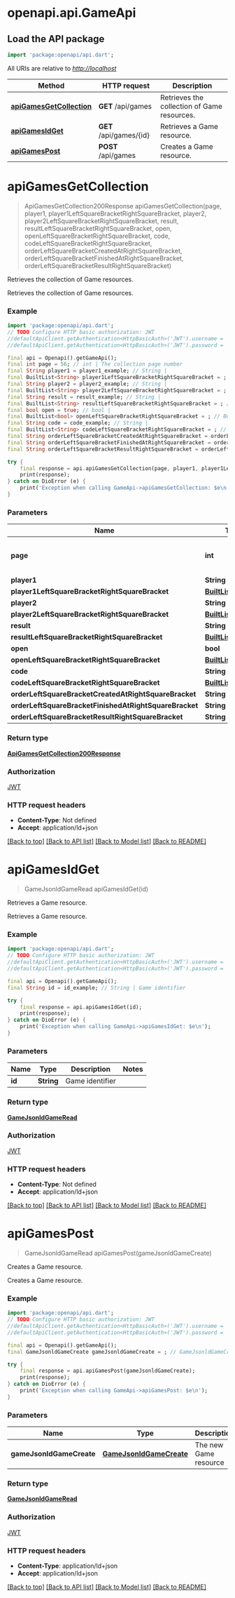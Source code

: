 # openapi.api.GameApi

## Load the API package

```dart
import 'package:openapi/api.dart';
```

All URIs are relative to *<http://localhost>*

Method | HTTP request | Description
------------- | ------------- | -------------
[**apiGamesGetCollection**](GameApi.md#apigamesgetcollection) | **GET** /api/games | Retrieves the collection of Game resources.
[**apiGamesIdGet**](GameApi.md#apigamesidget) | **GET** /api/games/{id} | Retrieves a Game resource.
[**apiGamesPost**](GameApi.md#apigamespost) | **POST** /api/games | Creates a Game resource.

# **apiGamesGetCollection**
>
> ApiGamesGetCollection200Response apiGamesGetCollection(page, player1, player1LeftSquareBracketRightSquareBracket, player2, player2LeftSquareBracketRightSquareBracket, result, resultLeftSquareBracketRightSquareBracket, open, openLeftSquareBracketRightSquareBracket, code, codeLeftSquareBracketRightSquareBracket, orderLeftSquareBracketCreatedAtRightSquareBracket, orderLeftSquareBracketFinishedAtRightSquareBracket, orderLeftSquareBracketResultRightSquareBracket)

Retrieves the collection of Game resources.

Retrieves the collection of Game resources.

### Example

```dart
import 'package:openapi/api.dart';
// TODO Configure HTTP basic authorization: JWT
//defaultApiClient.getAuthentication<HttpBasicAuth>('JWT').username = 'YOUR_USERNAME'
//defaultApiClient.getAuthentication<HttpBasicAuth>('JWT').password = 'YOUR_PASSWORD';

final api = Openapi().getGameApi();
final int page = 56; // int | The collection page number
final String player1 = player1_example; // String | 
final BuiltList<String> player1LeftSquareBracketRightSquareBracket = ; // BuiltList<String> | 
final String player2 = player2_example; // String | 
final BuiltList<String> player2LeftSquareBracketRightSquareBracket = ; // BuiltList<String> | 
final String result = result_example; // String | 
final BuiltList<String> resultLeftSquareBracketRightSquareBracket = ; // BuiltList<String> | 
final bool open = true; // bool | 
final BuiltList<bool> openLeftSquareBracketRightSquareBracket = ; // BuiltList<bool> | 
final String code = code_example; // String | 
final BuiltList<String> codeLeftSquareBracketRightSquareBracket = ; // BuiltList<String> | 
final String orderLeftSquareBracketCreatedAtRightSquareBracket = orderLeftSquareBracketCreatedAtRightSquareBracket_example; // String | 
final String orderLeftSquareBracketFinishedAtRightSquareBracket = orderLeftSquareBracketFinishedAtRightSquareBracket_example; // String | 
final String orderLeftSquareBracketResultRightSquareBracket = orderLeftSquareBracketResultRightSquareBracket_example; // String | 

try {
    final response = api.apiGamesGetCollection(page, player1, player1LeftSquareBracketRightSquareBracket, player2, player2LeftSquareBracketRightSquareBracket, result, resultLeftSquareBracketRightSquareBracket, open, openLeftSquareBracketRightSquareBracket, code, codeLeftSquareBracketRightSquareBracket, orderLeftSquareBracketCreatedAtRightSquareBracket, orderLeftSquareBracketFinishedAtRightSquareBracket, orderLeftSquareBracketResultRightSquareBracket);
    print(response);
} catch on DioError (e) {
    print('Exception when calling GameApi->apiGamesGetCollection: $e\n');
}
```

### Parameters

Name | Type | Description  | Notes
------------- | ------------- | ------------- | -------------
 **page** | **int**| The collection page number | [optional] [default to 1]
 **player1** | **String**|  | [optional]
 **player1LeftSquareBracketRightSquareBracket** | [**BuiltList&lt;String&gt;**](String.md)|  | [optional]
 **player2** | **String**|  | [optional]
 **player2LeftSquareBracketRightSquareBracket** | [**BuiltList&lt;String&gt;**](String.md)|  | [optional]
 **result** | **String**|  | [optional]
 **resultLeftSquareBracketRightSquareBracket** | [**BuiltList&lt;String&gt;**](String.md)|  | [optional]
 **open** | **bool**|  | [optional]
 **openLeftSquareBracketRightSquareBracket** | [**BuiltList&lt;bool&gt;**](bool.md)|  | [optional]
 **code** | **String**|  | [optional]
 **codeLeftSquareBracketRightSquareBracket** | [**BuiltList&lt;String&gt;**](String.md)|  | [optional]
 **orderLeftSquareBracketCreatedAtRightSquareBracket** | **String**|  | [optional]
 **orderLeftSquareBracketFinishedAtRightSquareBracket** | **String**|  | [optional]
 **orderLeftSquareBracketResultRightSquareBracket** | **String**|  | [optional]

### Return type

[**ApiGamesGetCollection200Response**](ApiGamesGetCollection200Response.md)

### Authorization

[JWT](../README.md#JWT)

### HTTP request headers

- **Content-Type**: Not defined
- **Accept**: application/ld+json

[[Back to top]](#) [[Back to API list]](../README.md#documentation-for-api-endpoints) [[Back to Model list]](../README.md#documentation-for-models) [[Back to README]](../README.md)

# **apiGamesIdGet**
>
> GameJsonldGameRead apiGamesIdGet(id)

Retrieves a Game resource.

Retrieves a Game resource.

### Example

```dart
import 'package:openapi/api.dart';
// TODO Configure HTTP basic authorization: JWT
//defaultApiClient.getAuthentication<HttpBasicAuth>('JWT').username = 'YOUR_USERNAME'
//defaultApiClient.getAuthentication<HttpBasicAuth>('JWT').password = 'YOUR_PASSWORD';

final api = Openapi().getGameApi();
final String id = id_example; // String | Game identifier

try {
    final response = api.apiGamesIdGet(id);
    print(response);
} catch on DioError (e) {
    print('Exception when calling GameApi->apiGamesIdGet: $e\n');
}
```

### Parameters

Name | Type | Description  | Notes
------------- | ------------- | ------------- | -------------
 **id** | **String**| Game identifier |

### Return type

[**GameJsonldGameRead**](GameJsonldGameRead.md)

### Authorization

[JWT](../README.md#JWT)

### HTTP request headers

- **Content-Type**: Not defined
- **Accept**: application/ld+json

[[Back to top]](#) [[Back to API list]](../README.md#documentation-for-api-endpoints) [[Back to Model list]](../README.md#documentation-for-models) [[Back to README]](../README.md)

# **apiGamesPost**
>
> GameJsonldGameRead apiGamesPost(gameJsonldGameCreate)

Creates a Game resource.

Creates a Game resource.

### Example

```dart
import 'package:openapi/api.dart';
// TODO Configure HTTP basic authorization: JWT
//defaultApiClient.getAuthentication<HttpBasicAuth>('JWT').username = 'YOUR_USERNAME'
//defaultApiClient.getAuthentication<HttpBasicAuth>('JWT').password = 'YOUR_PASSWORD';

final api = Openapi().getGameApi();
final GameJsonldGameCreate gameJsonldGameCreate = ; // GameJsonldGameCreate | The new Game resource

try {
    final response = api.apiGamesPost(gameJsonldGameCreate);
    print(response);
} catch on DioError (e) {
    print('Exception when calling GameApi->apiGamesPost: $e\n');
}
```

### Parameters

Name | Type | Description  | Notes
------------- | ------------- | ------------- | -------------
 **gameJsonldGameCreate** | [**GameJsonldGameCreate**](GameJsonldGameCreate.md)| The new Game resource |

### Return type

[**GameJsonldGameRead**](GameJsonldGameRead.md)

### Authorization

[JWT](../README.md#JWT)

### HTTP request headers

- **Content-Type**: application/ld+json
- **Accept**: application/ld+json

[[Back to top]](#) [[Back to API list]](../README.md#documentation-for-api-endpoints) [[Back to Model list]](../README.md#documentation-for-models) [[Back to README]](../README.md)
